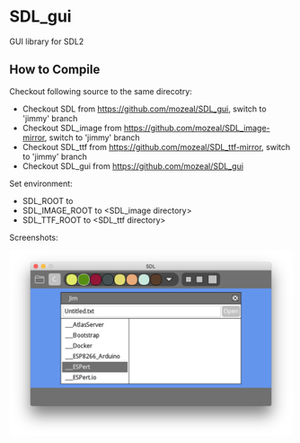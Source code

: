 # SDL_gui
GUI library for SDL2

## How to Compile

Checkout following source to the same direcotry:
- Checkout SDL from https://github.com/mozeal/SDL_gui, switch to 'jimmy' branch
- Checkout SDL_image from https://github.com/mozeal/SDL_image-mirror, switch to 'jimmy' branch
- Checkout SDL_ttf from https://github.com/mozeal/SDL_ttf-mirror, switch to 'jimmy' branch
- Checkout SDL_gui from https://github.com/mozeal/SDL_gui 

Set environment:
- SDL_ROOT to <SDL directory>
- SDL_IMAGE_ROOT to <SDL_image directory>
- SDL_TTF_ROOT to <SDL_ttf directory>

Screenshots:

![Alt text](/screenshot/screenshot1.png?raw=true)
